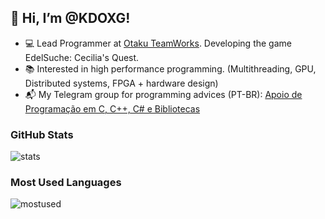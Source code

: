 ## 👋 Hi, I’m @KDOXG!

- 💻 Lead Programmer at [Otaku TeamWorks]. Developing the game EdelSuche: Cecilia's Quest.
- 📚 Interested in high performance programming. (Multithreading, GPU, Distributed systems, FPGA + hardware design)
- 📬 My Telegram group for programming advices (PT-BR): [Apoio de Programação em C, C++, C# e Bibliotecas]([programacaoemc])

### GitHub Stats
![stats](https://github-readme-stats.vercel.app/api?username=KDOXG&show_icons=true&hide_border=true)

### Most Used Languages
![mostused](https://github-readme-stats.vercel.app/api/top-langs/?username=KDOXG&langs_count=10&hide=javascript,css,html&hide_progress=true)

[programacaoemc]: t.me/ProgramacaoEmC
[telegram]: t.me/kdoxg
[email]: mailto:kevin.20pereira@gmail.com
[linkedin]: https://www.linkedin.com/in/kevin-soares-pereira/
[Otaku TeamWorks]: https://otakuteamworks.net

<!---
KDOXG/KDOXG is a ✨ special ✨ repository because its `README.md` (this file) appears on your GitHub profile.
You can click the Preview link to take a look at your changes.
--->

